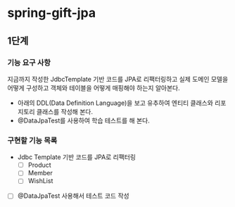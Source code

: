 # spring-gift-jpa
## 1단계
### 기능 요구 사항
지금까지 작성한 JdbcTemplate 기반 코드를 JPA로 리팩터링하고 실제 도메인 모델을 어떻게 구성하고 객체와 테이블을 어떻게 매핑해야 하는지 알아본다.

- 아래의 DDL(Data Definition Language)을 보고 유추하여 엔티티 클래스와 리포지토리 클래스를 작성해 본다.
- @DataJpaTest를 사용하여 학습 테스트를 해 본다.
### 구현할 기능 목록
- Jdbc Template 기반 코드를 JPA로 리팩터링
  - [ ] Product
  - [ ] Member
  - [ ] WishList
- [ ] @DataJpaTest 사용해서 테스트 코드 작성